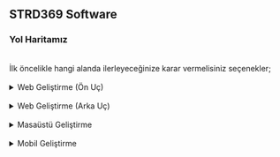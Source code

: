 ## STRD369 Software
### Yol Haritamız
<br>
İlk öncelikle hangi alanda ilerleyeceğinize karar vermelisiniz seçenekler;
<br><br>
<details>
  <summary>Web Geliştirme (Ön Uç)</summary>
<br>
<p>sfgsf</p>
</details>
<br>
<details>
  <summary>Web Geliştirme (Arka Uç)</summary>
<br>
<p>sfgsf</p>
</details>
<br>
<details>
  <summary>Masaüstü Geliştirme</summary>
<br>
<p>sfgsf</p>
</details>
<br>
<details>
  <summary>Mobil Geliştirme</summary>
<br>
<p>sfgsf</p>
</details>
